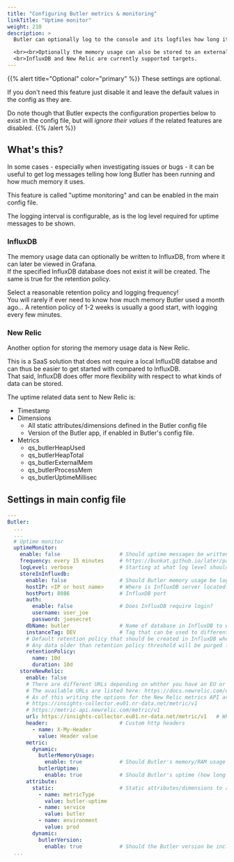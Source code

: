 ```yaml
---
title: "Configuring Butler metrics & monitoring"
linkTitle: "Uptime monitor"
weight: 210
description: >
  Butler can optionally log to the console and its logfiles how long it's been running and how much memory it uses. 

  <br><br>Optionally the memory usage can also be stored to an external database for later viewing/alerting in for example a Grafana dashboard.
  <br>InfluxDB and New Relic are currently supported targets.
---
```


{{% alert title="Optional" color="primary" %}}
These settings are optional.

If you don't need this feature just disable it and leave the default values in the config as they are.

Do note though that Butler expects the configuration properties below to exist in the config file, but will *ignore their values* if the related features are disabled.
{{% /alert %}}

## What's this?

In some cases - especially when investigating issues or bugs - it can be useful to get log messages telling how long Butler has been running and how much memory it uses.

This feature is called "uptime monitoring" and can be enabled in the main config file.

The logging interval is configurable, as is the log level required for uptime messages to be shown.

### InfluxDB

The memory usage data can optionally be written to InfluxDB, from where it can later be viewed in Grafana.  
If the specified InfluxDB database does not exist it will be created. The same is true for the retention policy.

Select a reasonable retention policy and logging frequency!  
You will rarely if ever need to know how much memory Butler used a month ago... A retention policy of 1-2 weeks is usually a good start, with logging every few minutes.

### New Relic

Another option for storing the memory usage data is New Relic.

This is a SaaS solution that does not require a local InfluxDB databse and can thus be easier to get started with compared to InfluxDB.  
That said, InfluxDB does offer more flexibility with respect to what kinds of data can be stored.

The uptime related data sent to New Relic is:

- Timestamp
- Dimensions
  - All static attributes/dimensions defined in the Butler config file
  - Version of the Butler app, if enabled in Butler's config file.  
- Metrics
  - qs_butlerHeapUsed
  - qs_butlerHeapTotal
  - qs_butlerExternalMem
  - qs_butlerProcessMem
  - qs_butlerUptimeMillisec

## Settings in main config file

```yaml
---
Butler:
  ...
  ...
  # Uptime monitor
  uptimeMonitor:
    enable: false                   # Should uptime messages be written to the console and log files?
    frequency: every 15 minutes     # https://bunkat.github.io/later/parsers.html
    logLevel: verbose               # Starting at what log level should uptime messages be shown?
    storeInInfluxdb:
      enable: false                 # Should Butler memory usage be logged to InfluxDB?
      hostIP: <IP or host name>     # Where is InfluxDB server located?
      hostPort: 8086                # InfluxDB port
      auth:
        enable: false               # Does InfluxDB require login?
        username: user_joe
        password: joesecret
      dbName: butler                # Name of database in InfluxDB to which Butler's data is written
      instanceTag: DEV              # Tag that can be used to differentiate data from multiple Butler instances
      # Default retention policy that should be created in InfluxDB when Butler creates a new database there. 
      # Any data older than retention policy threshold will be purged from InfluxDB.
      retentionPolicy:
        name: 10d
        duration: 10d
    storeNewRelic:
      enable: false
      # There are different URLs depending on whther you have an EU or US region New Relic account.
      # The available URLs are listed here: https://docs.newrelic.com/docs/accounts/accounts-billing/account-setup/choose-your-data-center/
      # As of this writing the options for the New Relic metrics API are
      # https://insights-collector.eu01.nr-data.net/metric/v1
      # https://metric-api.newrelic.com/metric/v1 
      url: https://insights-collector.eu01.nr-data.net/metric/v1   # Where should uptime data be sent?
      header:                       # Custom http headers
        - name: X-My-Header
          value: Header value
      metric:
        dynamic:
          butlerMemoryUsage:
            enable: true            # Should Butler's memory/RAM usage be sent to New Relic?
          butlerUptime:
            enable: true            # Should Butler's uptime (how long since it was started) be sent to New Relic?
      attribute: 
        static:                     # Static attributes/dimensions to attach to the data sent to New Relic.
          - name: metricType
            value: butler-uptime
          - name: service
            value: butler
          - name: environment
            value: prod
        dynamic:
          butlerVersion: 
            enable: true            # Should the Butler version be included in the data sent to New Relic?  ...
  ...
```
